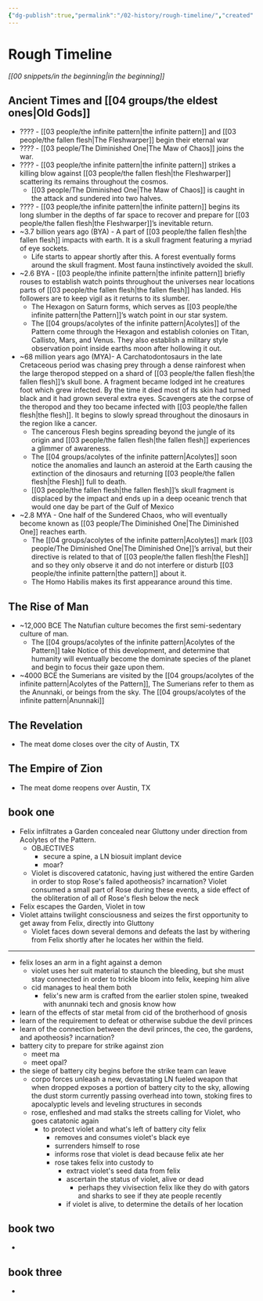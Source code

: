 ```yaml
---
{"dg-publish":true,"permalink":"/02-history/rough-timeline/","created":"2024-08-21T14:33:28.000-05:00","updated":"2024-12-23T21:01:47.814-06:00"}
---
```



# Rough Timeline
*[[00 snippets/in the beginning\|in the beginning]]*
## Ancient Times and [[04 groups/the eldest ones\|Old Gods]]

- ???? - [[03 people/the infinite pattern\|the infinite pattern]] and [[03 people/the fallen flesh\|The Fleshwarper]] begin their eternal war
- ???? - [[03 people/The Diminished One\|The Maw of Chaos]] joins the war.
- ???? - [[03 people/the infinite pattern\|the infinite pattern]] strikes a killing blow against [[03 people/the fallen flesh\|the Fleshwarper]] scattering its remains throughout the cosmos.
	- [[03 people/The Diminished One\|The Maw of Chaos]] is caught in the attack and sundered into two halves.  
- ???? - [[03 people/the infinite pattern\|the infinite pattern]] begins its long slumber in the depths of far space to recover and prepare for [[03 people/the fallen flesh\|the Fleshwarper]]’s inevitable return.
- ~3.7 billion years ago (BYA) - A part of [[03 people/the fallen flesh\|the fallen flesh]] impacts with earth. It is a skull fragment featuring a myriad of eye sockets.
	- Life starts to appear shortly after this. A forest eventually forms around the skull fragment.  Most fauna instinctively avoided the skull.
- ~2.6 BYA - [[03 people/the infinite pattern\|the infinite pattern]] briefly rouses to establish watch points throughout the universes near locations parts of [[03 people/the fallen flesh\|the fallen flesh]] has landed. His followers are to keep vigil as it returns to its slumber.
	- The Hexagon on Saturn forms, which serves as [[03 people/the infinite pattern\|the Pattern]]’s watch point in our star system.
	- The [[04 groups/acolytes of the infinite pattern\|Acolytes]] of the Pattern come through the Hexagon and establish colonies on Titan, Callisto, Mars, and Venus.  They also establish a military style observation point inside earths moon after hollowing it out.
- ~68 million years ago (MYA)- A Carchatodontosaurs in the late Cretaceous period was chasing prey through a dense rainforest when the large theropod stepped on a shard of [[03 people/the fallen flesh\|the fallen flesh]]’s skull bone.  A fragment became lodged int he creatures foot which grew infected. By the time it died most of its skin had turned black and it had grown several extra eyes.  Scavengers ate the corpse of the theropod and they too became infected with [[03 people/the fallen flesh\|the flesh]].  It begins to slowly spread throughout the dinosaurs in the region like a cancer.
	- The cancerous Flesh begins spreading beyond the jungle of its origin and [[03 people/the fallen flesh\|the fallen flesh]] experiences a glimmer of awareness.  
	- The [[04 groups/acolytes of the infinite pattern\|Acolytes]] soon notice the anomalies and launch an asteroid at the Earth causing the extinction of the dinosaurs and returning [[03 people/the fallen flesh\|the Flesh]] full to death.
	- [[03 people/the fallen flesh\|the fallen flesh]]’s skull fragment is displaced by the impact and ends up in a deep oceanic trench that would one day be part of the Gulf of Mexico
- ~2.8 MYA - One half of the Sundered Chaos, who will eventually become known as [[03 people/The Diminished One\|The Diminished One]] reaches earth.
	- The [[04 groups/acolytes of the infinite pattern\|Acolytes]] mark [[03 people/The Diminished One\|The Diminished One]]’s arrival, but their directive is related to that of [[03 people/the fallen flesh\|the Flesh]] and so they only observe it and do not interfere or disturb [[03 people/the infinite pattern\|the pattern]] about it.
	- The Homo Habilis makes its first appearance around this time.
## The Rise of Man

- ~12,000 BCE The Natufian culture becomes the first semi-sedentary culture of man.  
	- The [[04 groups/acolytes of the infinite pattern\|Acolytes of the Pattern]] take Notice of this development, and determine that humanity will eventually become the dominate species of the planet and begin to focus their gaze upon them.
- ~4000 BCE the Sumerians are visited by the [[04 groups/acolytes of the infinite pattern\|Acolytes of the Pattern]], The Sumerians refer to them as the Anunnaki, or beings from the sky.  The [[04 groups/acolytes of the infinite pattern\|Anunnaki]]

## The Revelation
- The meat dome closes over the city of Austin, TX
## The Empire of Zion
- The meat dome reopens over Austin, TX
## book one
- Felix infiltrates a Garden concealed near Gluttony under direction from Acolytes of the Pattern.
	- OBJECTIVES
		- secure a spine, a LN biosuit implant device
		- moar?
	- Violet is discovered catatonic, having just withered the entire Garden in order to stop Rose's failed apotheosis? incarnation? Violet consumed a small part of Rose during these events, a side effect of the obliteration of all of Rose's flesh below the neck
- Felix escapes the Garden, Violet in tow
- Violet attains twilight consciousness and seizes the first opportunity to get away from Felix, directly into Gluttony
	- Violet faces down several demons and defeats the last by withering from Felix shortly after he locates her within the field.
---
- felix loses an arm in a fight against a demon
	- violet uses her suit material to staunch the bleeding, but she must stay connected in order to trickle bloom into felix, keeping him alive
	- cid manages to heal them both
		- felix's new arm is crafted from the earlier stolen spine, tweaked with anunnaki tech and gnosis know how
- learn of the effects of star metal from cid of the brotherhood of gnosis
- learn of the requirement to defeat or otherwise subdue the devil princes
- learn of the connection between the devil princes, the ceo, the gardens, and apotheosis? incarnation?
- battery city to prepare for strike against zion
	- meet ma
	- meet opal?
- the siege of battery city begins before the strike team can leave
	- corpo forces unleash a new, devastating LN fueled weapon that when dropped exposes a portion of battery city to the sky, allowing the dust storm currently passing overhead into town, stoking fires to apocalyptic levels and leveling structures in seconds 
	- rose, enfleshed and mad stalks the streets calling for Violet, who goes catatonic again
		- to protect violet and what's left of battery city felix
			- removes and consumes violet's black eye
			- surrenders himself to rose
			- informs rose that violet is dead because felix ate her
			- rose takes felix into custody to
				- extract violet's seed data from felix
				- ascertain the status of violet, alive or dead
					- perhaps they vivisection felix like they do with gators and sharks to see if they ate people recently
				- if violet is alive, to determine the details of her location
## book two
- 
## book three
- 
